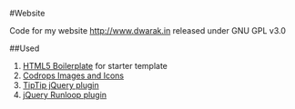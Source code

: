 #Website

Code for my website <http://www.dwarak.in> released under GNU GPL v3.0

##Used

1. [HTML5 Boilerplate](http://html5boilerplate.com/) for starter template
2. [Codrops Images and Icons](http://tympanus.net/codrops/)
3. [TipTip jQuery plugin](http://code.drewwilson.com/entry/tiptip-jquery-plugin)
4. [jQuery Runloop plugin](http://farukat.es/journal/2011/02/514-new-creation-jquery-runloop-plugin)

